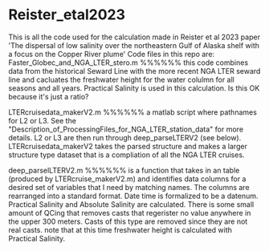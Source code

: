 # Reister_etal2023
This is all the code used for the calculation made in Reister et al 2023 paper 'The dispersal of low salinity over the northeastern Gulf of Alaska shelf with a focus on the Copper River plume' 
Code files in this repo are:
Faster_Globec_and_NGA_LTER_stero.m %%%%%% this code combines data from the historical Seward Line with the more recent NGA LTER seward line and cacluates the freshwater height for the water colulmn for all seasons and all years. Practical Salinity is used in this calculation. Is this OK because it's just a ratio?

LTERcruisedata_makerV2.m %%%%%% a matlab script where pathnames for L2 or L3. See the "Description_of_ProcessingFiles_for_NGA_LTER_station_data" for more details. L2 or L3 are then run through deep_parseLTERV2 (see below). LTERcruisedata_makerV2 takes the parsed structure and makes a larger structure type dataset that is a compliation of all the NGA LTER cruises. 

deep_parselLTERV2.m %%%%%% is a function that takes in an table (produced by LTERcruise_makerV2.m) and identifies data columns for a desired set of variables that I need by matching names. The columns are rearranged into a standard format. Date time is formalized to be a datenum. Practical Salinity and Absolute Salinity are calculated. There is some small amount of QCing that removes casts that regerister no value anywhere in the upper 300 meters. Casts of this type are removed since they are not real casts. note that at this time freshwater height is calculated with Practical Salinity.



